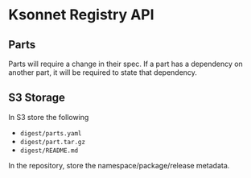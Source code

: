 # Ksonnet Registry API

## Parts

Parts will require a change in their spec. If a part has a dependency on another part, it will be required to state that dependency.

## S3 Storage

In S3 store the following

* `digest/parts.yaml`
* `digest/part.tar.gz`
* `digest/README.md`

In the repository, store the namespace/package/release metadata.